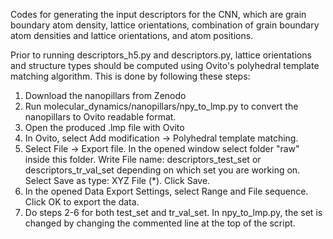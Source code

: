 Codes for generating the input descriptors for the CNN, which are grain boundary atom density, lattice orientations, combination of grain boundary atom densities and lattice orientations, and atom positions.

Prior to running descriptors_h5.py and descriptors.py, lattice orientations and structure types should be computed using Ovito's polyhedral template matching algorithm. This is done by following these steps:
1. Download the nanopillars from Zenodo
2. Run molecular_dynamics/nanopillars/npy_to_lmp.py to convert the nanopillars to Ovito readable format.
3. Open the produced .lmp file with Ovito
4. In Ovito, select Add modification -> Polyhedral template matching.
5. Select File -> Export file. In the opened window select folder "raw" inside this folder. Write File name: descriptors_test_set or descriptors_tr_val_set depending on which set you are working on. Select Save as type: XYZ File (*). Click Save.
6. In the opened Data Export Settings, select Range and File sequence. Click OK to export the data.
7. Do steps 2-6 for both test_set and tr_val_set. In npy_to_lmp.py, the set is changed by changing the commented line at the top of the script.
